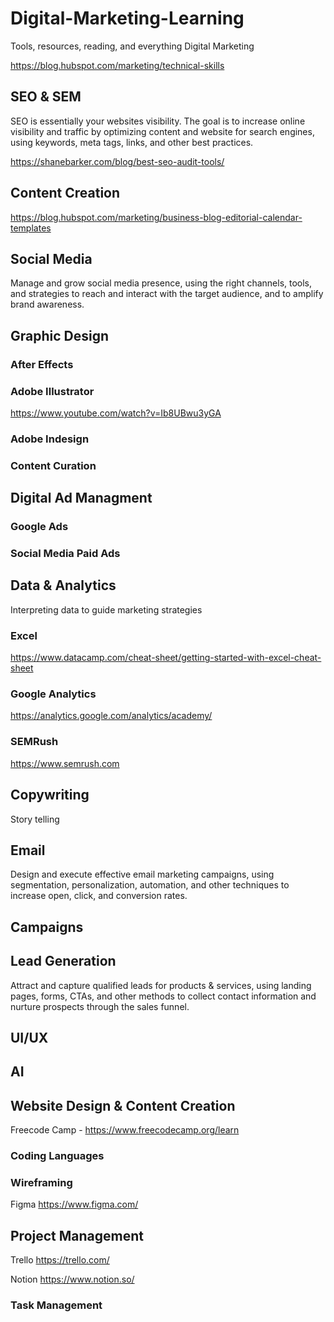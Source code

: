 # Digital-Marketing-Learning
Tools, resources, reading, and everything Digital Marketing 

https://blog.hubspot.com/marketing/technical-skills
## SEO & SEM
SEO is essentially your websites visibility. The goal is to increase online visibility and traffic by optimizing content and website for search engines, using keywords, meta tags, links, and other best practices.

https://shanebarker.com/blog/best-seo-audit-tools/
## Content Creation
https://blog.hubspot.com/marketing/business-blog-editorial-calendar-templates
## Social Media
Manage and grow social media presence, using the right channels, tools, and strategies to reach and interact with the target audience, and to amplify brand awareness.
## Graphic Design
### After Effects
### Adobe Illustrator
https://www.youtube.com/watch?v=Ib8UBwu3yGA
### Adobe Indesign
### Content Curation
## Digital Ad Managment
### Google Ads
### Social Media Paid Ads
## Data & Analytics
Interpreting data to guide marketing strategies
### Excel

https://www.datacamp.com/cheat-sheet/getting-started-with-excel-cheat-sheet
### Google Analytics

https://analytics.google.com/analytics/academy/
### SEMRush

https://www.semrush.com
## Copywriting
Story telling
## Email
Design and execute effective email marketing campaigns, using segmentation, personalization, automation, and other techniques to increase open, click, and conversion rates.
## Campaigns
## Lead Generation
Attract and capture qualified leads for products & services, using landing pages, forms, CTAs, and other methods to collect contact information and nurture prospects through the sales funnel.
## UI/UX
## AI
## Website Design & Content Creation
Freecode Camp - https://www.freecodecamp.org/learn
### Coding Languages
### Wireframing

Figma https://www.figma.com/
## Project Management
Trello https://trello.com/

Notion https://www.notion.so/
### Task Management 
